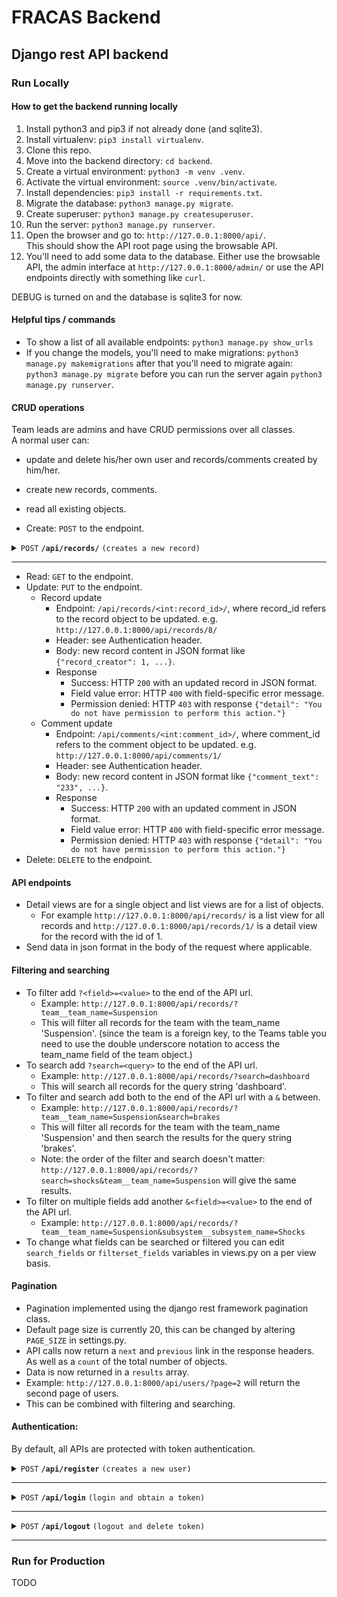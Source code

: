 # FRACAS Backend

## Django rest API backend

### Run Locally

#### How to get the backend running locally

1. Install python3 and pip3 if not already done (and sqlite3).
2. Install virtualenv: `pip3 install virtualenv`.
3. Clone this repo.
4. Move into the backend directory: `cd backend`.
5. Create a virtual environment: `python3 -m venv .venv`.
6. Activate the virtual environment: `source .venv/bin/activate`.
7. Install dependencies: `pip3 install -r requirements.txt`.
8. Migrate the database: `python3 manage.py migrate`.
9. Create superuser: `python3 manage.py createsuperuser`.
10. Run the server: `python3 manage.py runserver`.
11. Open the browser and go to: `http://127.0.0.1:8000/api/`.  
    This should show the API root page using the browsable API.
12. You'll need to add some data to the database. Either use the browsable API, the admin interface at `http://127.0.0.1:8000/admin/` or use the API endpoints directly with something like `curl`.

DEBUG is turned on and the database is sqlite3 for now.

#### Helpful tips / commands

- To show a list of all available endpoints: `python3 manage.py show_urls`
- If you change the models, you'll need to make migrations: `python3 manage.py makemigrations` after that you'll need to migrate again: `python3 manage.py migrate` before you can run the server again `python3 manage.py runserver`.

#### CRUD operations

Team leads are admins and have CRUD permissions over all classes.  
A normal user can:

- update and delete his/her own user and records/comments created by him/her.
- create new records, comments.
- read all existing objects.

- Create: `POST` to the endpoint.
<details>
 <summary><code>POST</code> <code><b>/api/records/</b></code> <code>(creates a new record)</code></summary>

##### Parameters

> None

##### Request body

data format: JSON object

> | field name              | type         | data type    | data format/range    | default value if not specified | description                        |
> | ----------------------- | ------------ | ------------ | -------------------- | ------------------------------ | ---------------------------------- |
> | record_creator          | not required | int / string | a positive integer   | null                           | user_id of the record creator      |
> | record_owner            | not required | int / string | a positive integer   | null                           | user_id of the record owner        |
> | team                    | not required | string       |                      | null                           | team name                          |
> | subsystem               | not required | string       |                      | null                           | subsystem name                     |
> | car_year                | not required | int / string |                      | null                           | car year                           |
> | is_deleted              | not required | boolean      | ture/false           | false                          | deletion status                    |
> | status                  | not required | string       |                      | null                           | status string                      |
> | failure_time            | not required | string       | ISO 8601 time format | request submission time        | failure time                       |
> | failure_title           | not required | string       |                      | null                           | failure title                      |
> | failure_impact          | not required | string       |                      | null                           | failure impact                     |
> | failure_cause           | not required | string       |                      | null                           | failure cause                      |
> | failure_mechanism       | not required | string       |                      | null                           | failure mechanism                  |
> | corrective_action_plan  | not required | string       |                      | null                           | corrective action plan             |
> | record_creation_time    | not required | string       | ISO 8601 time format | request submission time        | record creation time               |
> | due_date                | not required | string       | ISO 8601 time format | null                           | record due date                    |
> | resolve_date            | not required | string       | ISO 8601 time format | null                           | record resolve date                |
> | resolution_status       | not required | string       |                      | null                           | record resolve status              |
> | review_date             | not required | string       |                      | null                           | record review date                 |
> | is_resolved             | not required | boolean      | true/false           | false                          | record resolve status flag         |
> | is_record_validated     | not required | boolean      | true/false           | false                          | record validation status flag      |
> | is_analysis_validated   | not required | boolean      | true/false           | false                          | analysis validation status flag    |
> | is_correction_validated | not required | boolean      | true/false           | false                          | correction validation status flag  |
> | is_reviewed             | not required | boolean      | true/false           | false                          | review status flag                 |

<details>
<summary>Example</summary>

```json
{
  "record_creator": 2,
  "record_owner": 3,
  "team": "Team 1",
  "subsystem": "AL",
  "car_year": 2022,
  "is_deleted": false,
  "status": "Record created.",
  "failure_time": "2023-10-03T03:45:35+08:00",
  "failure_title": "Test failure title",
  "failure_description": "Test failure description",
  "failure_impact": "Test failure impact",
  "failure_cause": "Test failure cause",
  "failure_mechanism": "Test failure cause",
  "corrective_action_plan": "Test corrective action plan",
  "record_creation_time": "2023-10-03T03:45:35+08:00",
  "due_date": "2023-10-03T03:48:10+08:00",
  "resolve_date": "2023-10-03T03:48:14+08:00",
  "resolution_status": "Resolved and correction validated, without analysis and review.",
  "review_date": "2023-10-03T03:48:53+08:00",
  "is_resolved": true,
  "is_record_validated": false,
  "is_analysis_validated": false,
  "is_correction_validated": true,
  "is_reviewed": false
}
```

</details>

##### Responses

> | http code | content-type       | response content              | 
> | --------- | ------------------ | ----------------------------- |
> | `201`     | `application/json` | Created record object.          |
> | `400`     | `application/json` | Field-specific error message. |
> | `401`     | `application/json` | `{"detail": "Authentication credentials were not provided."}` |
> | `500`     | `text/html`        | Field-specific error message. |


</details>

---

- Read: `GET` to the endpoint.
- Update: `PUT` to the endpoint.
  - Record update
    - Endpoint: `/api/records/<int:record_id>/`, where record_id refers to the record object to be updated. e.g. `http://127.0.0.1:8000/api/records/8/`
    - Header: see Authentication header.
    - Body: new record content in JSON format like `{"record_creator": 1, ...}`.
    - Response
      - Success: HTTP `200` with an updated record in JSON format.
      - Field value error: HTTP `400` with field-specific error message.
      - Permission denied: HTTP `403` with response `{"detail": "You do not have permission to perform this action."}`
  - Comment update
    - Endpoint: `/api/comments/<int:comment_id>/`, where comment_id refers to the comment object to be updated. e.g. `http://127.0.0.1:8000/api/comments/1/`
    - Header: see Authentication header.
    - Body: new record content in JSON format like `{"comment_text": "233", ...}`.
    - Response
      - Success: HTTP `200` with an updated comment in JSON format.
      - Field value error: HTTP `400` with field-specific error message.
      - Permission denied: HTTP `403` with response `{"detail": "You do not have permission to perform this action."}`
- Delete: `DELETE` to the endpoint.

#### API endpoints

- Detail views are for a single object and list views are for a list of objects.
  - For example `http://127.0.0.1:8000/api/records/` is a list view for all records and `http://127.0.0.1:8000/api/records/1/` is a detail view for the record with the id of 1.
- Send data in json format in the body of the request where applicable.

#### Filtering and searching

- To filter add `?<field>=<value>` to the end of the API url.
  - Example: `http://127.0.0.1:8000/api/records/?team__team_name=Suspension`
  - This will filter all records for the team with the team_name 'Suspension'. (since the team is a foreign key, to the Teams table you need to use the double underscore notation to access the team_name field of the team object.)
- To search add `?search=<query>` to the end of the API url.
  - Example: `http://127.0.0.1:8000/api/records/?search=dashboard`
  - This will search all records for the query string 'dashboard'.
- To filter and search add both to the end of the API url with a `&` between.
  - Example: `http://127.0.0.1:8000/api/records/?team__team_name=Suspension&search=brakes`
  - This will filter all records for the team with the team_name 'Suspension' and then search the results for the query string 'brakes'.
  - Note: the order of the filter and search doesn't matter: `http://127.0.0.1:8000/api/records/?search=shocks&team__team_name=Suspension` will give the same results.
- To filter on multiple fields add another `&<field>=<value>` to the end of the API url.
  - Example: `http://127.0.0.1:8000/api/records/?team__team_name=Suspension&subsystem__subsystem_name=Shocks`
- To change what fields can be searched or filtered you can edit `search_fields` or `filterset_fields` variables in views.py on a per view basis.

#### Pagination

- Pagination implemented using the django rest framework pagination class.
- Default page size is currently 20, this can be changed by altering `PAGE_SIZE` in settings.py.
- API calls now return a `next` and `previous` link in the response headers. As well as a `count` of the total number of objects.
- Data is now returned in a `results` array.
- Example: `http://127.0.0.1:8000/api/users/?page=2` will return the second page of users.
- This can be combined with filtering and searching.

#### Authentication:

By default, all APIs are protected with token authentication.

<details>
 <summary><code>POST</code> <code><b>/api/register</b></code> <code>(creates a new user)</code></summary>

##### Parameters

> None

##### Request body

data format: JSON object

> | field name | type     | data type | description                           |
> | ---------- | -------- | --------- | ------------------------------------- |
> | email      | required | string    | user login email, cannot be mempty    |
> | first_name | required | string    | user first name, cannot be empty      |
> | last_name  | required | string    | user last name, cannot be empty       |
> | password1  | required | string    | user password, cannot be empty        |
> | password2  | required | string    | repeat user password, cannot be empty |
> | team       | required | string    | user team, can be empty               |

<details>
<summary>Example</summary>

```json
{
  "email": "FRACAS@student.uwa.edu.au",
  "first_name": "Test",
  "last_name": "User",
  "password1": "12345678",
  "password2": "12345678",
  "team": ""
}
```

</details>

##### Responses

> | http code | content-type       | response content              |
> | --------- | ------------------ | ----------------------------- |
> | `201`     | `application/json` | Created user object.          |
> | `500`     | `text/html`        | Field-specific error message. |

</details>

---

<details>
 <summary><code>POST</code> <code><b>/api/login</b></code> <code>(login and obtain a token)</code></summary>

##### Parameters

> None

##### Request body

data format: JSON object

> | field name | type     | data type | description                       |
> | ---------- | -------- | --------- | --------------------------------- |
> | username   | required | string    | user login email, cannot be empty |
> | password   | required | string    | user password, cannot be empty    |

<details>
<summary>Example</summary>

```json
{
  "username": "FRACAS@student.uwa.edu.au",
  "password": "12345678"
}
```

</details>

##### Responses

> | http code | content-type       | response content              |
> | --------- | ------------------ | ----------------------------- |
> | `200`     | `application/json` | `{"token": <token_string>}`   |
> | `400`     | `application/json` | Field-specific error message. |

</details>

---

<details>
 <summary><code>POST</code> <code><b>/api/logout</b></code> <code>(logout and delete token)</code></summary>

##### Parameters

> None

##### Request header

> | name            | value                  |
> | --------------- | ---------------------- |
> | `Authorization` | `Token <token_string>` |

##### Request body

None

##### Responses

> | http code | content-type       | response content                                             |
> | --------- | ------------------ | ------------------------------------------------------------ |
> | `200`     | `application/json` | `{"message": "Logged out successfully"}`                     |
> | `401`     | `application/json` | `{"detail":"Invalid token."}`                                |
> | `401`     | `application/json` | `{"detail":"Authentication credentials were not provided."}` |

</details>

---

### Run for Production

TODO
